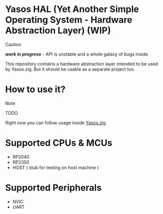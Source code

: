 # Yasos HAL (Yet Another Simple Operating System - Hardware Abstraction Layer) (**WIP**)

> [!CAUTION]
> **_work in progress_** - API is unstable and a whole galaxy of bugs inside

This repository contains a hardware abstraction layer intended to be used by Yasos.zig. 
But it should be usable as a separate project too.

# How to use it? 

> [!NOTE]
> TODO

Right now you can follow usage inside [Yasos.zig](https://github.com/matgla/yasos.zig).


# Supported CPUs & MCUs
* RP2040
* RP2350
* HOST ( stub for testing on host machine )

# Supported Peripherals
* NVIC
* UART
